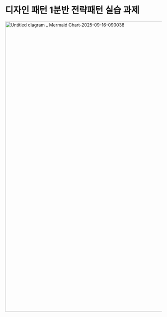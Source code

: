 # 디자인 패턴 1분반 전략패턴 실습 과제
<img width="3840" height="934" alt="Untitled diagram _ Mermaid Chart-2025-09-16-090038" src="https://github.com/user-attachments/assets/b7c1e63a-47cc-4115-86ed-16ba353342dd" />
